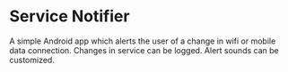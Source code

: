 # Service Notifier
A simple Android app which alerts the user of a change in wifi or mobile data connection. Changes in service can be logged. Alert sounds can be customized. 

